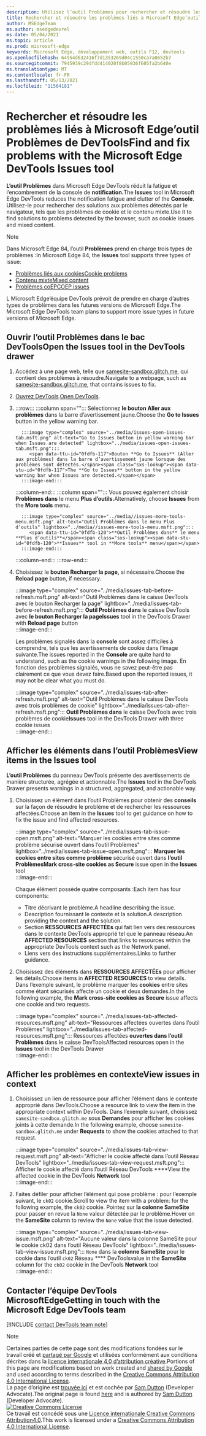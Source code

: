 ```yaml
---
description: Utilisez l’outil Problèmes pour rechercher et résoudre les problèmes liés à votre site web.
title: Rechercher et résoudre les problèmes liés à Microsoft Edge’outil Problèmes de DevTools
author: MSEdgeTeam
ms.author: msedgedevrel
ms.date: 05/04/2021
ms.topic: article
ms.prod: microsoft-edge
keywords: Microsoft Edge, développement web, outils F12, devtools
ms.openlocfilehash: 64954d632416f7d1353269d04c1550ca7a0652b7
ms.sourcegitcommit: 7945939c29dfdd414020f8b05936f605fa2b640e
ms.translationtype: MT
ms.contentlocale: fr-FR
ms.lasthandoff: 05/13/2021
ms.locfileid: "11564181"
---
```

<!-- Copyright Sam Dutton 

   Licensed under the Apache License, Version 2.0 (the "License");
   you may not use this file except in compliance with the License.
   You may obtain a copy of the License at

       https://www.apache.org/licenses/LICENSE-2.0

   Unless required by applicable law or agreed to in writing, software
   distributed under the License is distributed on an "AS IS" BASIS,
   WITHOUT WARRANTIES OR CONDITIONS OF ANY KIND, either express or implied.
   See the License for the specific language governing permissions and
   limitations under the License.  -->  
# <a name="find-and-fix-problems-with-the-microsoft-edge-devtools-issues-tool"></a><span data-ttu-id="0fdfb-104">Rechercher et résoudre les problèmes liés à Microsoft Edge’outil Problèmes de DevTools</span><span class="sxs-lookup"><span data-stu-id="0fdfb-104">Find and fix problems with the Microsoft Edge DevTools Issues tool</span></span>  

<span data-ttu-id="0fdfb-105">**L’outil Problèmes** dans Microsoft Edge DevTools réduit la fatigue et l’encombrement de la console de **notification.**</span><span class="sxs-lookup"><span data-stu-id="0fdfb-105">The **Issues** tool in Microsoft Edge DevTools reduces the notification fatigue and clutter of the **Console**.</span></span>  <span data-ttu-id="0fdfb-106">Utilisez-le pour rechercher des solutions aux problèmes détectés par le navigateur, tels que les problèmes de cookie et le contenu mixte.</span><span class="sxs-lookup"><span data-stu-id="0fdfb-106">Use it to find solutions to problems detected by the browser, such as cookie issues and mixed content.</span></span>  

> [!NOTE]
> <span data-ttu-id="0fdfb-107">Dans Microsoft Edge 84, l’outil **Problèmes** prend en charge trois types de problèmes :</span><span class="sxs-lookup"><span data-stu-id="0fdfb-107">In Microsoft Edge 84, the **Issues** tool supports three types of issue:</span></span>  
> *   [<span data-ttu-id="0fdfb-108">Problèmes liés aux cookies</span><span class="sxs-lookup"><span data-stu-id="0fdfb-108">Cookie problems</span></span>][MDNSameSiteCookies]  
> *   [<span data-ttu-id="0fdfb-109">Contenu mixte</span><span class="sxs-lookup"><span data-stu-id="0fdfb-109">Mixed content</span></span>][MDNMixedContent]  
> *   [<span data-ttu-id="0fdfb-110">Problèmes coEP</span><span class="sxs-lookup"><span data-stu-id="0fdfb-110">COEP issues</span></span>][W3CCOEPSpec]
> 
> <span data-ttu-id="0fdfb-111">L Microsoft Edge’équipe DevTools prévoit de prendre en charge d’autres types de problèmes dans les futures versions de Microsoft Edge.</span><span class="sxs-lookup"><span data-stu-id="0fdfb-111">The Microsoft Edge DevTools team plans to support more issue types in future versions of Microsoft Edge.</span></span>  

## <a name="open-the-issues-tool-in-the-devtools-drawer"></a><span data-ttu-id="0fdfb-112">Ouvrir l’outil Problèmes dans le bac DevTools</span><span class="sxs-lookup"><span data-stu-id="0fdfb-112">Open the Issues tool in the DevTools drawer</span></span>  

1.  <span data-ttu-id="0fdfb-113">Accédez à une page web, telle que [samesite-sandbox.glitch.me][GlitchSamesiteSandbox], qui contient des problèmes à résoudre.</span><span class="sxs-lookup"><span data-stu-id="0fdfb-113">Navigate to a webpage, such as [samesite-sandbox.glitch.me][GlitchSamesiteSandbox], that contains issues to fix.</span></span>  
1.  <span data-ttu-id="0fdfb-114">[Ouvrez DevTools][DevtoolsOpen].</span><span class="sxs-lookup"><span data-stu-id="0fdfb-114">[Open DevTools][DevtoolsOpen].</span></span>  
1.  :::row:::
       :::column span="":::
          <span data-ttu-id="0fdfb-115">Sélectionnez **le bouton Aller aux problèmes** dans la barre d’avertissement jaune.</span><span class="sxs-lookup"><span data-stu-id="0fdfb-115">Choose the **Go to Issues** button in the yellow warning bar.</span></span>  
          
          :::image type="complex" source="../media/issues-open-issues-tab.msft.png" alt-text="Go to Issues button in yellow warning bar when Issues are detected" lightbox="../media/issues-open-issues-tab.msft.png":::
             <span data-ttu-id="0fdfb-117">Bouton **Go to Issues** (Aller aux problèmes) dans la barre d’avertissement jaune lorsque des problèmes sont détectés.</span><span class="sxs-lookup"><span data-stu-id="0fdfb-117">The **Go to Issues** button in the yellow warning bar when Issues are detected.</span></span>  
          :::image-end:::  
       :::column-end:::
       :::column span="":::
          <span data-ttu-id="0fdfb-118">Vous pouvez également choisir **Problèmes dans** le menu **Plus d’outils.**</span><span class="sxs-lookup"><span data-stu-id="0fdfb-118">Alternatively, choose **Issues** from the **More tools** menu.</span></span>  
          
          :::image type="complex" source="../media//issues-more-tools-menu.msft.png" alt-text="Outil Problèmes dans le menu Plus d’outils" lightbox="../media//issues-more-tools-menu.msft.png":::
             <span data-ttu-id="0fdfb-120">**Outil Problèmes dans** le menu **Plus d’outils**</span><span class="sxs-lookup"><span data-stu-id="0fdfb-120">**Issues** tool in **More tools** menu</span></span>  
          :::image-end:::  
       :::column-end:::
    :::row-end:::
    
1.  <span data-ttu-id="0fdfb-121">Choisissez le **bouton Recharger la page,** si nécessaire.</span><span class="sxs-lookup"><span data-stu-id="0fdfb-121">Choose the **Reload page** button, if necessary.</span></span>  
    
    :::image type="complex" source="../media/issues-tab-before-refresh.msft.png" alt-text="Outil Problèmes dans le caisse DevTools avec le bouton Recharger la page" lightbox="../media/issues-tab-before-refresh.msft.png":::
       <span data-ttu-id="0fdfb-123">**Outil Problèmes dans** le caisse DevTools avec **le bouton Recharger la page**</span><span class="sxs-lookup"><span data-stu-id="0fdfb-123">**Issues** tool in the DevTools Drawer with **Reload page** button</span></span>  
    :::image-end:::  

    <span data-ttu-id="0fdfb-124">Les problèmes signalés dans la **console** sont assez difficiles à comprendre, tels que les avertissements de cookie dans l’image suivante.</span><span class="sxs-lookup"><span data-stu-id="0fdfb-124">The issues reported in the **Console** are quite hard to understand, such as the cookie warnings in the following image.</span></span>  <span data-ttu-id="0fdfb-125">En fonction des problèmes signalés, vous ne savez peut-être pas clairement ce que vous devez faire.</span><span class="sxs-lookup"><span data-stu-id="0fdfb-125">Based upon the reported issues, it may not be clear what you must do.</span></span>  
    
    :::image type="complex" source="../media/issues-tab-after-refresh.msft.png" alt-text="Outil Problèmes dans le caisse DevTools avec trois problèmes de cookie" lightbox="../media/issues-tab-after-refresh.msft.png":::
       <span data-ttu-id="0fdfb-127">**Outil Problèmes dans** le caisse DevTools avec trois problèmes de cookie</span><span class="sxs-lookup"><span data-stu-id="0fdfb-127">**Issues** tool in the DevTools Drawer with three cookie issues</span></span>  
    :::image-end:::  
    
## <a name="view-items-in-the-issues-tool"></a><span data-ttu-id="0fdfb-128">Afficher les éléments dans l’outil Problèmes</span><span class="sxs-lookup"><span data-stu-id="0fdfb-128">View items in the Issues tool</span></span>  

<span data-ttu-id="0fdfb-129">**L’outil Problèmes** du panneau DevTools présente des avertissements de manière structurée, agrégée et actionnable.</span><span class="sxs-lookup"><span data-stu-id="0fdfb-129">The **Issues** tool in the DevTools Drawer presents warnings in a structured, aggregated, and actionable way.</span></span>  

1.  <span data-ttu-id="0fdfb-130">Choisissez un élément dans l’outil Problèmes pour obtenir des **conseils** sur la façon de résoudre le problème et de rechercher les ressources affectées.</span><span class="sxs-lookup"><span data-stu-id="0fdfb-130">Choose an item in the **Issues** tool to get guidance on how to fix the issue and find affected resources.</span></span>  
    
    :::image type="complex" source="../media/issues-tab-issue-open.msft.png" alt-text="Marquer les cookies entre sites comme problème sécurisé ouvert dans l’outil Problèmes" lightbox="../media/issues-tab-issue-open.msft.png":::
       <span data-ttu-id="0fdfb-132">**Marquer les cookies entre sites comme problème** sécurisé ouvert dans **l’outil Problèmes**</span><span class="sxs-lookup"><span data-stu-id="0fdfb-132">**Mark cross-site cookies as Secure** issue open in the **Issues** tool</span></span>  
    :::image-end:::  
    
    <span data-ttu-id="0fdfb-133">Chaque élément possède quatre composants :</span><span class="sxs-lookup"><span data-stu-id="0fdfb-133">Each item has four components:</span></span>  
    
    *   <span data-ttu-id="0fdfb-134">Titre décrivant le problème.</span><span class="sxs-lookup"><span data-stu-id="0fdfb-134">A headline describing the issue.</span></span>  
    *   <span data-ttu-id="0fdfb-135">Description fournissant le contexte et la solution.</span><span class="sxs-lookup"><span data-stu-id="0fdfb-135">A description providing the context and the solution.</span></span>  
    *   <span data-ttu-id="0fdfb-136">Section **RESSOURCES AFFECTÉEs** qui fait lien vers des ressources dans le contexte DevTools approprié tel que le panneau réseau.</span><span class="sxs-lookup"><span data-stu-id="0fdfb-136">An **AFFECTED RESOURCES** section that links to resources within the appropriate DevTools context such as the Network panel.</span></span>  
    *   <span data-ttu-id="0fdfb-137">Liens vers des instructions supplémentaires.</span><span class="sxs-lookup"><span data-stu-id="0fdfb-137">Links to further guidance.</span></span>  
    
1.  <span data-ttu-id="0fdfb-138">Choisissez des éléments dans **RESSOURCES AFFECTÉEs** pour afficher les détails.</span><span class="sxs-lookup"><span data-stu-id="0fdfb-138">Choose items in **AFFECTED RESOURCES** to view details.</span></span>  <span data-ttu-id="0fdfb-139">Dans l’exemple suivant, le problème marquer les **cookies** entre sites comme étant sécurisés affecte un cookie et deux demandes.</span><span class="sxs-lookup"><span data-stu-id="0fdfb-139">In the following example, the **Mark cross-site cookies as Secure** issue affects one cookie and two requests.</span></span>  
    
    :::image type="complex" source="../media/issues-tab-affected-resources.msft.png" alt-text="Ressources affectées ouvertes dans l’outil Problèmes" lightbox="../media/issues-tab-affected-resources.msft.png":::
       <span data-ttu-id="0fdfb-141">Ressources affectées **ouvertes dans l’outil Problèmes** dans le caisse DevTools</span><span class="sxs-lookup"><span data-stu-id="0fdfb-141">Affected resources open in the **Issues** tool in the DevTools Drawer</span></span>  
    :::image-end:::  
    
## <a name="view-issues-in-context"></a><span data-ttu-id="0fdfb-142">Afficher les problèmes en contexte</span><span class="sxs-lookup"><span data-stu-id="0fdfb-142">View issues in context</span></span>  

1.  <span data-ttu-id="0fdfb-143">Choisissez un lien de ressource pour afficher l’élément dans le contexte approprié dans DevTools.</span><span class="sxs-lookup"><span data-stu-id="0fdfb-143">Choose a resource link to view the item in the appropriate context within DevTools.</span></span>  <span data-ttu-id="0fdfb-144">Dans l’exemple suivant, choisissez `samesite-sandbox.glitch.me` sous **Demandes** pour afficher les cookies joints à cette demande.</span><span class="sxs-lookup"><span data-stu-id="0fdfb-144">In the following example, choose `samesite-sandbox.glitch.me` under **Requests** to show the cookies attached to that request.</span></span>  
    
    :::image type="complex" source="../media/issues-tab-view-request.msft.png" alt-text="Afficher le cookie affecté dans l’outil Réseau DevTools" lightbox="../media/issues-tab-view-request.msft.png":::
       <span data-ttu-id="0fdfb-146">Afficher le cookie affecté dans l’outil Réseau DevTools \*\*\*\*</span><span class="sxs-lookup"><span data-stu-id="0fdfb-146">View the affected cookie in the DevTools **Network** tool</span></span>  
    :::image-end:::  

1.  <span data-ttu-id="0fdfb-147">Faites défiler pour afficher l’élément qui pose problème : pour l’exemple suivant, le `ck02` cookie.</span><span class="sxs-lookup"><span data-stu-id="0fdfb-147">Scroll to view the item with a problem:  for the following example, the `ck02` cookie.</span></span>  <span data-ttu-id="0fdfb-148">Pointez sur **la colonne SameSite** pour passer en revue la `None` valeur détectée par le problème.</span><span class="sxs-lookup"><span data-stu-id="0fdfb-148">Hover on the **SameSite** column to review the `None` value that the issue detected.</span></span>  
    
    :::image type="complex" source="../media/issues-tab-view-issue.msft.png" alt-text="Aucune valeur dans la colonne SameSite pour le cookie ck02 dans l’outil Réseau DevTools" lightbox="../media/issues-tab-view-issue.msft.png":::
       `None` <span data-ttu-id="0fdfb-150">dans la **colonne SameSite** pour le cookie dans l’outil `ck02` Réseau \*\*\*\* DevTools</span><span class="sxs-lookup"><span data-stu-id="0fdfb-150">value in the **SameSite** column for the `ck02` cookie in the DevTools **Network** tool</span></span>  
    :::image-end:::  

## <a name="getting-in-touch-with-the-microsoft-edge-devtools-team"></a><span data-ttu-id="0fdfb-151">Contacter l’équipe DevTools MicrosoftEdge</span><span class="sxs-lookup"><span data-stu-id="0fdfb-151">Getting in touch with the Microsoft Edge DevTools team</span></span>  

[!INCLUDE [contact DevTools team note](../includes/contact-devtools-team-note.md)]  

<!-- links -->  

[DevtoolsOpen]: ../open/index.md "Ouvrez Microsoft Edge devTools | Documents Microsoft"  

[GlitchSamesiteSandbox]: https://samesite-sandbox.glitch.me "Tests de cookie SameSite | Glitch"  

[MDNSameSiteCookies]: https://developer.mozilla.org/docs/Web/HTTP/Headers/Set-Cookie/SameSite "Cookies SameSite | MDN"  
[MDNMixedContent]: https://developer.mozilla.org/docs/Web/Security/Mixed_content "Contenu mixte | MDN"  

[W3CCOEPSpec]: https://wicg.github.io/cross-origin-embedder-policy "Stratégie d’incorporation d’origine croisée | Groupe de Community Web"  

> [!NOTE]
> <span data-ttu-id="0fdfb-157">Certaines parties de cette page sont des modifications fondées sur le travail créé et [partagé par Google][GoogleSitePolicies] et utilisées conformément aux conditions décrites dans la [licence internationale 4,0 d’attribution créative][CCA4IL].</span><span class="sxs-lookup"><span data-stu-id="0fdfb-157">Portions of this page are modifications based on work created and [shared by Google][GoogleSitePolicies] and used according to terms described in the [Creative Commons Attribution 4.0 International License][CCA4IL].</span></span>  
> <span data-ttu-id="0fdfb-158">La page d’origine est [trouvée ici](https://developers.google.com/web/tools/chrome-devtools/issues/index) et est cochée par [Sam Dutton][SamDutton] \(Developer Advocate\).</span><span class="sxs-lookup"><span data-stu-id="0fdfb-158">The original page is found [here](https://developers.google.com/web/tools/chrome-devtools/issues/index) and is authored by [Sam Dutton][SamDutton] \(Developer Advocate\).</span></span>  
[![Creative Commons License][CCby4Image]][CCA4IL]  
<span data-ttu-id="0fdfb-160">Ce travail est concédé sous une [Licence internationale Creative Commons Attribution4.0][CCA4IL].</span><span class="sxs-lookup"><span data-stu-id="0fdfb-160">This work is licensed under a [Creative Commons Attribution 4.0 International License][CCA4IL].</span></span>  

[CCA4IL]: https://creativecommons.org/licenses/by/4.0  
[CCby4Image]: https://i.creativecommons.org/l/by/4.0/88x31.png  
[GoogleSitePolicies]: https://developers.google.com/terms/site-policies  
[KayceBasques]: https://developers.google.com/web/resources/contributors#kayce-basques  
[SamDutton]: https://developers.google.com/web/resources/contributors#sam-dutton  
